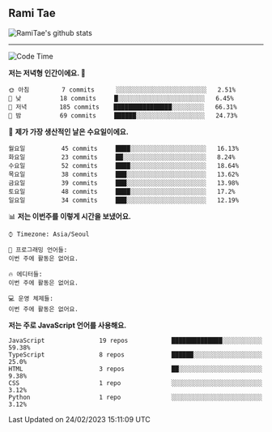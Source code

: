 ## Rami Tae

![RamiTae's github stats](https://github-readme-stats.vercel.app/api?username=RamiTae&show_icons=true&theme=tokyonight)

---
<!--START_SECTION:waka-->
![Code Time](http://img.shields.io/badge/Code%20Time-566%20hrs%2024%20mins-blue)

**저는 저녁형 인간이에요. 🦉** 

```text
🌞 아침         7 commits      ░░░░░░░░░░░░░░░░░░░░░░░░░   2.51% 
🌆 낮　         18 commits     █░░░░░░░░░░░░░░░░░░░░░░░░   6.45% 
🌃 저녁         185 commits    ████████████████░░░░░░░░░   66.31% 
🌙 밤　         69 commits     ██████░░░░░░░░░░░░░░░░░░░   24.73%

```
📅 **제가 가장 생산적인 날은 수요일이에요.** 

```text
월요일          45 commits     ████░░░░░░░░░░░░░░░░░░░░░   16.13% 
화요일          23 commits     ██░░░░░░░░░░░░░░░░░░░░░░░   8.24% 
수요일          52 commits     ████░░░░░░░░░░░░░░░░░░░░░   18.64% 
목요일          38 commits     ███░░░░░░░░░░░░░░░░░░░░░░   13.62% 
금요일          39 commits     ███░░░░░░░░░░░░░░░░░░░░░░   13.98% 
토요일          48 commits     ████░░░░░░░░░░░░░░░░░░░░░   17.2% 
일요일          34 commits     ███░░░░░░░░░░░░░░░░░░░░░░   12.19%

```


📊 **저는 이번주를 이렇게 시간을 보냈어요.** 

```text
⌚︎ Timezone: Asia/Seoul

💬 프로그래밍 언어들: 
이번 주에 활동은 없어요.

🔥 에디터들: 
이번 주에 활동은 없어요.

💻 운영 체제들: 
이번 주에 활동은 없어요.

```

**저는 주로 JavaScript 언어를 사용해요.** 

```text
JavaScript               19 repos            ██████████████░░░░░░░░░░░   59.38% 
TypeScript               8 repos             ██████░░░░░░░░░░░░░░░░░░░   25.0% 
HTML                     3 repos             ██░░░░░░░░░░░░░░░░░░░░░░░   9.38% 
CSS                      1 repo              ░░░░░░░░░░░░░░░░░░░░░░░░░   3.12% 
Python                   1 repo              ░░░░░░░░░░░░░░░░░░░░░░░░░   3.12%

```



 Last Updated on 24/02/2023 15:11:09 UTC
<!--END_SECTION:waka-->

